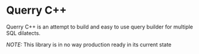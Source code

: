 # Querry C++ 

Querry C++ is an attempt to build and easy to use query builder for multiple SQL dilatects. 

*NOTE:* This library is in no way production ready in its current state 
